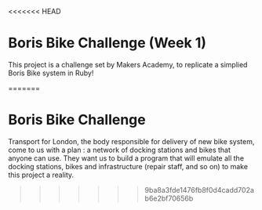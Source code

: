 <<<<<<< HEAD
# Boris Bike Challenge (Week 1)
This project is a challenge set by Makers Academy, to replicate a simplied Boris Bike system in Ruby! 

=======
# Boris Bike Challenge
Transport for London, the body responsible for delivery of new bike
system, come to us with a plan : a network of docking stations and
bikes that anyone can use. They want us to build a program that will
emulate all the docking stations, bikes and infrastructure (repair
staff, and so on) to make this project a reality.
>>>>>>> 9ba8a3fde1476fb8f0d4cadd702ab6e2bf70656b
